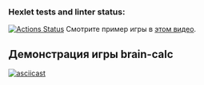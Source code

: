 ### Hexlet tests and linter status:
[![Actions Status](https://github.com/Oksi292/frontend-project-44/actions/workflows/hexlet-check.yml/badge.svg)](https://github.com/Oksi292/frontend-project-44/actions)
Смотрите пример игры в [этом 
видео](https://asciinema.org/a/omq4jSGT54T5V5b82DTtyziU1).

## Демонстрация игры brain-calc

[![asciicast](https://asciinema.org/a/LFUDQH4V4OTPR3kXWQKMvCqWt.svg)](https://asciinema.org/a/LFUDQH4V4OTPR3kXWQKMvCqWt)


